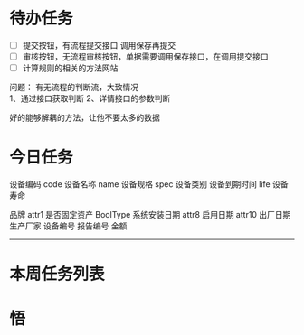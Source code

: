 # 待办任务
- [ ] 提交按钮，有流程提交接口  调用保存再提交
- [ ] 审核按钮，无流程审核按钮，单据需要调用保存接口，在调用提交接口
- [ ] 计算规则的相关的方法网站

问题：
有无流程的判断流，大致情况  
1、通过接口获取判断
2、详情接口的参数判断

好的能够解耦的方法，让他不要太多的数据

# 今日任务
设备编码
code
设备名称
name
设备规格
spec
设备类别
设备到期时间
life
设备寿命


品牌
attr1
是否固定资产
BoolType
系统安装日期
attr8
启用日期
attr10
出厂日期
生产厂家
设备编号
报告编号
金额



------
# 本周任务列表



# 悟